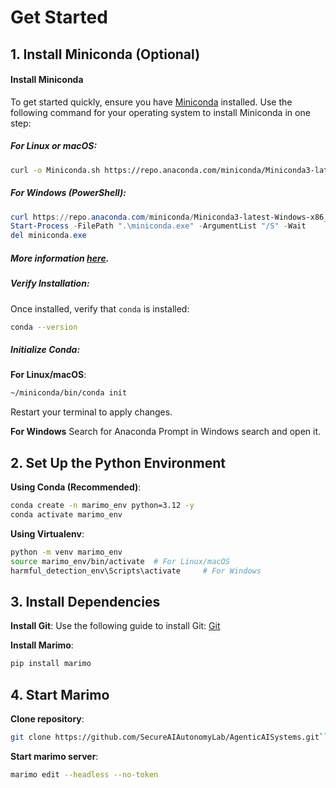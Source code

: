 # Get Started

## 1. Install Miniconda (Optional)

#### Install Miniconda
To get started quickly, ensure you have [Miniconda](https://docs.conda.io/en/latest/miniconda.html) installed. Use the following command for your operating system to install Miniconda in one step:

##### For Linux or macOS:
```bash
curl -o Miniconda.sh https://repo.anaconda.com/miniconda/Miniconda3-latest-Linux-x86_64.sh && bash Miniconda.sh -b -p $HOME/miniconda && rm Miniconda.sh && export PATH="$HOME/miniconda/bin:$PATH"
```

##### For Windows (PowerShell):
```powershell
curl https://repo.anaconda.com/miniconda/Miniconda3-latest-Windows-x86_64.exe -o miniconda.exe
Start-Process -FilePath ".\miniconda.exe" -ArgumentList "/S" -Wait
del miniconda.exe
```

##### More information [here](https://docs.anaconda.com/miniconda/install/#quick-command-line-install).

##### Verify Installation:
Once installed, verify that `conda` is installed:
```bash
conda --version
```

##### Initialize Conda:
**For Linux/macOS**:
```bash
~/miniconda/bin/conda init
```

Restart your terminal to apply changes.

**For Windows**
Search for Anaconda Prompt in Windows search and open it.

## 2. Set Up the Python Environment
**Using Conda (Recommended)**:
```bash
conda create -n marimo_env python=3.12 -y
conda activate marimo_env
```
**Using Virtualenv**:
```bash
python -m venv marimo_env
source marimo_env/bin/activate  # For Linux/macOS
harmful_detection_env\Scripts\activate     # For Windows
```

## 3. Install Dependencies

**Install Git**: Use the following guide to install Git: [Git](https://git-scm.com/downloads)

**Install Marimo**:
```bash
pip install marimo
```

## 4. Start Marimo

**Clone repository**:
```bash
git clone https://github.com/SecureAIAutonomyLab/AgenticAISystems.git```
```

**Start marimo server**:
```bash
marimo edit --headless --no-token
```